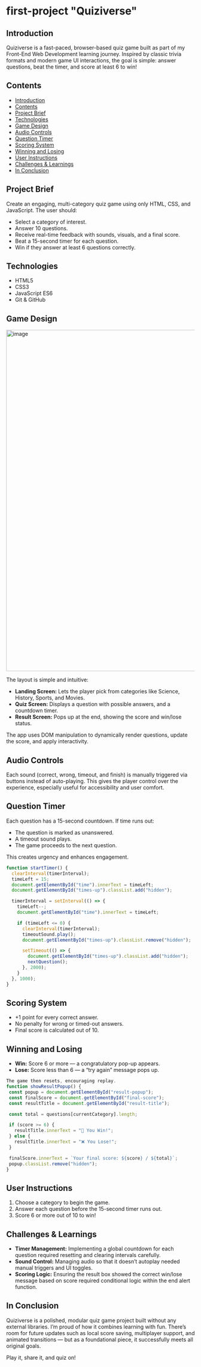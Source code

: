 # first-project "Quiziverse"



## Introduction

Quiziverse is a fast-paced, browser-based quiz game built as part of my Front-End Web Development learning journey. Inspired by classic trivia formats and modern game UI interactions, the goal is simple: answer questions, beat the timer, and score at least 6 to win!



## Contents

- [Introduction](#-introduction)  
- [Contents](#-contents)  
- [Project Brief](#-project-brief)  
- [Technologies](#-technologies)  
- [Game Design](#-game-design)  
- [Audio Controls](#-audio-controls)  
- [Question Timer](#-question-timer)  
- [Scoring System](#-scoring-system)  
- [Winning and Losing](#-winning-and-losing)  
- [User Instructions](#-user-instructions)  
- [Challenges & Learnings](#-challenges--learnings)  
- [In Conclusion](#-in-conclusion)



## Project Brief

Create an engaging, multi-category quiz game using only HTML, CSS, and JavaScript. The user should:

- Select a category of interest.
- Answer 10 questions.
- Receive real-time feedback with sounds, visuals, and a final score.
- Beat a 15-second timer for each question.
- Win if they answer at least 6 questions correctly.



## Technologies

- HTML5  
- CSS3  
- JavaScript ES6  
- Git & GitHub



## Game Design
<img width="1920" height="909" alt="image" src="https://github.com/user-attachments/assets/bf6f6ba7-aad4-4577-adca-8afb0f0dcfc6" />


The layout is simple and intuitive:
- **Landing Screen:** Lets the player pick from categories like Science, History, Sports, and Movies.
- **Quiz Screen:** Displays a question with possible answers, and a countdown timer.
- **Result Screen:** Pops up at the end, showing the score and win/lose status.

The app uses DOM manipulation to dynamically render questions, update the score, and apply interactivity.



## Audio Controls

Each sound (correct, wrong, timeout, and finish) is manually triggered via buttons instead of auto-playing. This gives the player control over the experience, especially useful for accessibility and user comfort.



## Question Timer

Each question has a 15-second countdown. If time runs out:
- The question is marked as unanswered.
- A timeout sound plays.
- The game proceeds to the next question.

This creates urgency and enhances engagement.
```js
function startTimer() {
  clearInterval(timerInterval);
  timeLeft = 15;
  document.getElementById("time").innerText = timeLeft;
  document.getElementById("times-up").classList.add("hidden");

  timerInterval = setInterval(() => {
    timeLeft--;
    document.getElementById("time").innerText = timeLeft;

    if (timeLeft <= 0) {
      clearInterval(timerInterval);
      timeoutSound.play();
      document.getElementById("times-up").classList.remove("hidden");

      setTimeout(() => {
        document.getElementById("times-up").classList.add("hidden");
        nextQuestion();
      }, 2000);
    }
  }, 1000);
}
```


## Scoring System

- +1 point for every correct answer.
- No penalty for wrong or timed-out answers.
- Final score is calculated out of 10.



## Winning and Losing

- **Win:** Score 6 or more — a congratulatory pop-up appears.
- **Lose:** Score less than 6 — a “try again” message pops up.
 ```js
The game then resets, encouraging replay.
function showResultPopup() {
  const popup = document.getElementById("result-popup");
  const finalScore = document.getElementById("final-score");
  const resultTitle = document.getElementById("result-title");

  const total = questions[currentCategory].length;

  if (score >= 6) {
    resultTitle.innerText = "🎉 You Win!";
  } else {
    resultTitle.innerText = "❌ You Lose!";
  }

  finalScore.innerText = `Your final score: ${score} / ${total}`;
  popup.classList.remove("hidden");
}
```


## User Instructions

1. Choose a category to begin the game.
2. Answer each question before the 15-second timer runs out.
3. Score 6 or more out of 10 to win!



## Challenges & Learnings

- **Timer Management:** Implementing a global countdown for each question required resetting and clearing intervals carefully.
- **Sound Control:** Managing audio so that it doesn’t autoplay needed manual triggers and UI toggles.
- **Scoring Logic:** Ensuring the result box showed the correct win/lose message based on score required conditional logic within the end alert function.



##  In Conclusion

Quiziverse is a polished, modular quiz game project built without any external libraries. I’m proud of how it combines learning with fun. There’s room for future updates such as local score saving, multiplayer support, and animated transitions — but as a foundational piece, it successfully meets all original goals.

Play it, share it, and quiz on!



